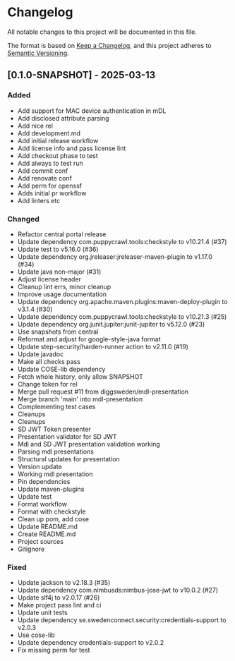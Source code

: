 # Changelog

All notable changes to this project will be documented in this file.

The format is based on [Keep a Changelog](https://keepachangelog.com/en/1.0.0/),
and this project adheres to [Semantic Versioning](https://semver.org/spec/v2.0.0.html).

## [0.1.0-SNAPSHOT] - 2025-03-13

### Added

- Add support for MAC device authentication in mDL
- Add disclosed attribute parsing
- Add nice rel
- Add development.md
- Add initial release workflow
- Add license info and pass license lint
- Add checkout phase to test
- Add always to test run
- Add commit conf
- Add renovate conf
- Add perm for openssf
- Adds initial pr workflow
- Add linters etc

### Changed

- Refactor central portal release
- Update dependency com.puppycrawl.tools:checkstyle to v10.21.4 (#37)
- Update test to v5.16.0 (#36)
- Update dependency org.jreleaser:jreleaser-maven-plugin to v1.17.0 (#34)
- Update java non-major (#31)
- Adjust license header
- Cleanup lint errs, minor cleanup
- Improve usage documentation
- Update dependency org.apache.maven.plugins:maven-deploy-plugin to v3.1.4 (#30)
- Update dependency com.puppycrawl.tools:checkstyle to v10.21.3 (#25)
- Update dependency org.junit.jupiter:junit-jupiter to v5.12.0 (#23)
- Use snapshots from central
- Reformat and adjust for google-style-java format
- Update step-security/harden-runner action to v2.11.0 (#19)
- Update javadoc
- Make all checks pass
- Update COSE-lib dependency
- Fetch whole history, only allow SNAPSHOT
- Change token for rel
- Merge pull request #11 from diggsweden/mdl-presentation
- Merge branch 'main' into mdl-presentation
- Complementing test cases
- Cleanups
- Cleanups
- SD JWT Token presenter
- Presentation validator for SD JWT
- Mdl and SD JWT presentation validation working
- Parsing mdl presentations
- Structural updates for presentation
- Version update
- Working mdl presentation
- Pin dependencies
- Update maven-plugins
- Update test
- Format workflow
- Format with checkstyle
- Clean up pom, add cose
- Update README.md
- Create README.md
- Project sources
- Gitignore

### Fixed

- Update jackson to v2.18.3 (#35)
- Update dependency com.nimbusds:nimbus-jose-jwt to v10.0.2 (#27)
- Update slf4j to v2.0.17 (#26)
- Make project pass lint and ci
- Update unit tests
- Update dependency se.swedenconnect.security:credentials-support to v2.0.3
- Use cose-lib
- Update dependency credentials-support to v2.0.2
- Fix missing perm for test



<!-- generated by git-cliff -->
